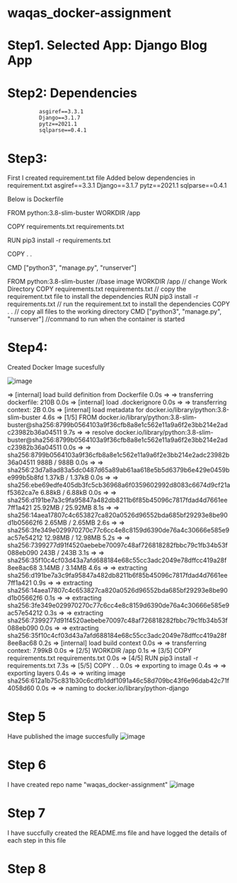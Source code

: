 # waqas_docker-assignment
# Step1. Selected App: Django Blog App

# Step2: Dependencies
              asgiref==3.3.1
              Django==3.1.7
              pytz==2021.1
              sqlparse==0.4.1
# Step3:
First I created requirement.txt file
Added below dependencies in requirement.txt 
      asgiref==3.3.1
      Django==3.1.7
      pytz==2021.1
      sqlparse==0.4.1


Below is Dockerfile

FROM python:3.8-slim-buster
WORKDIR /app

COPY requirements.txt requirements.txt

RUN pip3 install -r requirements.txt

COPY . .

CMD ["python3", "manage.py", "runserver"]


FROM python:3.8-slim-buster           //base image
WORKDIR /app                              // change Work Directory
COPY requirements.txt requirements.txt          // copy the requirement.txt file to install the dependencies 
RUN pip3 install -r requirements.txt               // run the requirement.txt to install the dependencies
COPY . .                                            // copy all files to the working directory
CMD ["python3", "manage.py", "runserver"]            //command to run when the container is started


# Step4:
Created Docker Image sucesfully 

![image](https://github.com/mwaqaskh/waqas_docker-assignment/assets/39801941/96c963a1-9ac5-4e0e-9c35-1c6d27100412)


 => [internal] load build definition from Dockerfile                                                                                                                                                        0.0s
 => => transferring dockerfile: 210B                                                                                                                                                                        0.0s
 => [internal] load .dockerignore                                                                                                                                                                           0.0s
 => => transferring context: 2B                                                                                                                                                                             0.0s
 => [internal] load metadata for docker.io/library/python:3.8-slim-buster                                                                                                                                   4.6s
 => [1/5] FROM docker.io/library/python:3.8-slim-buster@sha256:8799b0564103a9f36cfb8a8e1c562e11a9a6f2e3bb214e2adc23982b36a04511                                                                             9.7s
 => => resolve docker.io/library/python:3.8-slim-buster@sha256:8799b0564103a9f36cfb8a8e1c562e11a9a6f2e3bb214e2adc23982b36a04511                                                                             0.0s
 => => sha256:8799b0564103a9f36cfb8a8e1c562e11a9a6f2e3bb214e2adc23982b36a04511 988B / 988B                                                                                                                  0.0s
 => => sha256:23d7a8ad83a5dc0487d65a89ab61aa618e5b5d6379b6e429e0459be999b5b8fd 1.37kB / 1.37kB                                                                                                              0.0s
 => => sha256:ebe69edfe405db3fc5cb36968a6f0359602992d8083c6674d9cf21af5362ca7e 6.88kB / 6.88kB                                                                                                              0.0s
 => => sha256:d191be7a3c9fa95847a482db8211b6f85b45096c7817fdad4d7661ee7ff1a421 25.92MB / 25.92MB                                                                                                            8.1s
 => => sha256:14aea17807c4c653827ca820a0526d96552bda685bf29293e8be90d1b05662f6 2.65MB / 2.65MB                                                                                                              2.6s
 => => sha256:3fe349e029970270c77c6cc4e8c8159d6390de76a4c30666e585e9ac57e54212 12.98MB / 12.98MB                                                                                                            5.2s
 => => sha256:7399277d91f4520aebebe70097c48af726818282fbbc79c1fb34b53f088eb090 243B / 243B                                                                                                                  3.1s
 => => sha256:35f10c4cf03d43a7afd688184e68c55cc3adc2049e78dffcc419a28f8ee8ac68 3.14MB / 3.14MB                                                                                                              4.6s
 => => extracting sha256:d191be7a3c9fa95847a482db8211b6f85b45096c7817fdad4d7661ee7ff1a421                                                                                                                   0.9s
 => => extracting sha256:14aea17807c4c653827ca820a0526d96552bda685bf29293e8be90d1b05662f6                                                                                                                   0.1s
 => => extracting sha256:3fe349e029970270c77c6cc4e8c8159d6390de76a4c30666e585e9ac57e54212                                                                                                                   0.3s
 => => extracting sha256:7399277d91f4520aebebe70097c48af726818282fbbc79c1fb34b53f088eb090                                                                                                                   0.0s
 => => extracting sha256:35f10c4cf03d43a7afd688184e68c55cc3adc2049e78dffcc419a28f8ee8ac68                                                                                                                   0.2s
 => [internal] load build context                                                                                                                                                                           0.0s
 => => transferring context: 7.99kB                                                                                                                                                                         0.0s
 => [2/5] WORKDIR /app                                                                                                                                                                                      0.1s
 => [3/5] COPY requirements.txt requirements.txt                                                                                                                                                            0.0s
 => [4/5] RUN pip3 install -r requirements.txt                                                                                                                                                              7.3s
 => [5/5] COPY . .                                                                                                                                                                                          0.0s
 => exporting to image                                                                                                                                                                                      0.4s
 => => exporting layers                                                                                                                                                                                     0.4s
 => => writing image sha256:612a1b75c831b30c6cdfb1ddf1091a46c58d709bc43f6e96dab42c71f4058d60                                                                                                                0.0s 
 => => naming to docker.io/library/python-django      

# Step 5
Have published the image succesfully 
 ![image](https://github.com/mwaqaskh/waqas_docker-assignment/assets/39801941/fd36e670-b0ab-479e-a879-7876ebb04403)

# Step 6
I have created repo name "waqas_docker-assignment"
![image](https://github.com/mwaqaskh/waqas_docker-assignment/assets/39801941/1d8670e6-a957-418a-bc13-6c49c2fd2536)


# Step 7 
I have succfully created the README.ms file and have logged the details of each step in this file

# Step 8
